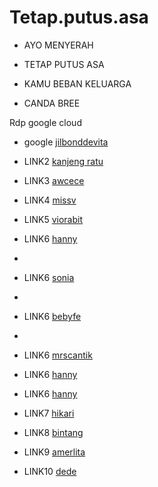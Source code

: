 # Tetap.putus.asa


* AYO MENYERAH
* TETAP PUTUS ASA
* KAMU BEBAN KELUARGA

* CANDA BREE

Rdp google cloud


* google [jilbonddevita](https://dood.wf/f/rwqeb7sqg5)

* LINK2 [kanjeng ratu](https://dood.wf/f/p77jolt0h5)

* LINK3 [awcece](https://dood.wf/f/momzqkaean)

* LINK4 [missv](https://dood.wf/f/5hv6i6pr77)

* LINK5 [viorabit](https://dood.wf/f/jvpsqs4g5d)

* LINK6 [hanny](https://dood.wf/f/clwltow5g2)

* 
* LINK6 [sonia](https://dood.wf/f/2bprzvpq9x)
* 
* LINK6 [bebyfe](https://dood.wf/f/zbcb7v57bx)
* 
* LINK6 [mrscantik](https://dood.wf/f/97mj4buzl2)
* LINK6 [hanny](https://dood.wf/f/clwltow5g2)
* LINK6 [hanny](https://dood.wf/f/clwltow5g2)
* LINK7 [hikari](https://dood.wf/f/rb55e5oqn2)

* LINK8 [bintang](https://dood.wf/f/4l9ccoqatv)

* LINK9 [amerlita](https://dooood.com/f/umotd1d96u)

* LINK10 [dede](https://dood.wf/f/af4td7ywq0)



